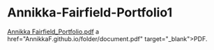 # Annikka-Fairfield-Portfolio1
[Annikka Fairfield_Portfolio.pdf](https://github.com/user-attachments/files/18719923/Annikka.Fairfield_Portfolio.pdf)
a href="AnnikkaF.github.io/folder/document.pdf" target="_blank">PDF.</a>
